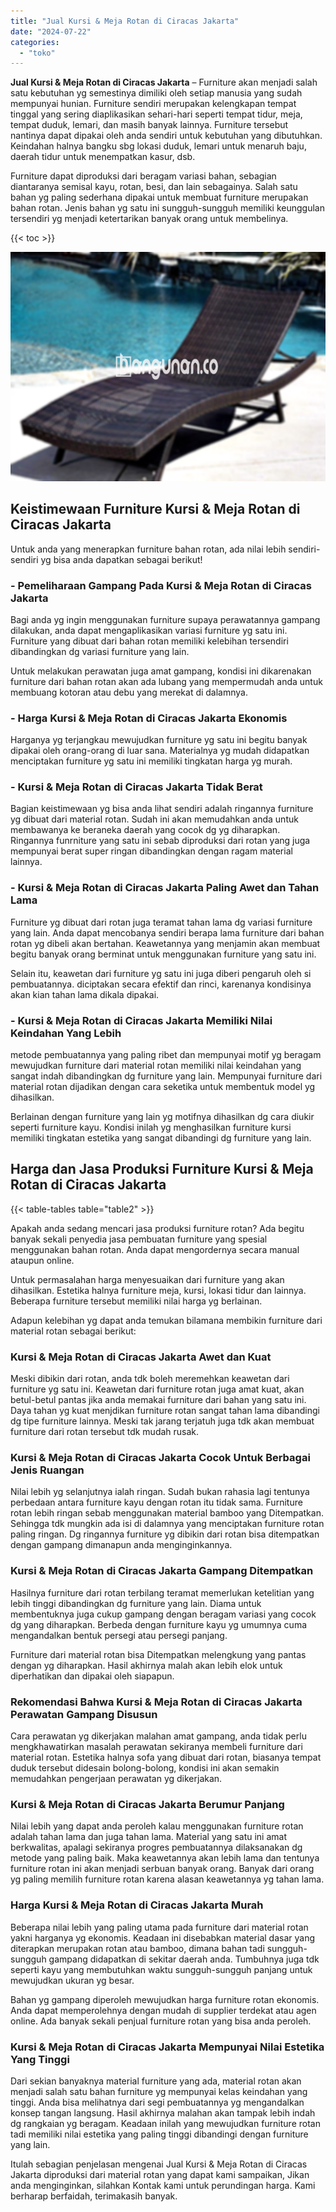 ```yaml
---
title: "Jual Kursi & Meja Rotan di Ciracas Jakarta"
date: "2024-07-22"
categories: 
  - "toko"
---
```


**Jual Kursi & Meja Rotan di Ciracas Jakarta** – Furniture akan menjadi salah satu kebutuhan yg semestinya dimiliki oleh setiap manusia yang sudah mempunyai hunian. Furniture sendiri merupakan kelengkapan tempat tinggal yang sering diaplikasikan sehari-hari seperti tempat tidur, meja, tempat duduk, lemari, dan masih banyak lainnya. Furniture tersebut nantinya dapat dipakai oleh anda sendiri untuk kebutuhan yang dibutuhkan. Keindahan halnya bangku sbg lokasi duduk, lemari untuk menaruh baju, daerah tidur untuk menempatkan kasur, dsb.

Furniture dapat diproduksi dari beragam variasi bahan, sebagian diantaranya semisal kayu, rotan, besi, dan lain sebagainya. Salah satu bahan yg paling sederhana dipakai untuk membuat furniture merupakan bahan rotan. Jenis bahan yg satu ini sungguh-sungguh memiliki keunggulan tersendiri yg menjadi ketertarikan banyak orang untuk membelinya.

{{< toc >}}

![Jual Kursi & Meja Rotan di Ciracas Jakarta](/images/kursi-meja-rotan-murah39.png)

## Keistimewaan Furniture Kursi & Meja Rotan di Ciracas Jakarta

Untuk anda yang menerapkan furniture bahan rotan, ada nilai lebih sendiri-sendiri yg bisa anda dapatkan sebagai berikut!

### \- Pemeliharaan Gampang Pada Kursi & Meja Rotan di Ciracas Jakarta

Bagi anda yg ingin menggunakan furniture supaya perawatannya gampang dilakukan, anda dapat mengaplikasikan variasi furniture yg satu ini. Furniture yang dibuat dari bahan rotan memiliki kelebihan tersendiri dibandingkan dg variasi furniture yang lain.

Untuk melakukan perawatan juga amat gampang, kondisi ini dikarenakan furniture dari bahan rotan akan ada lubang yang mempermudah anda untuk membuang kotoran atau debu yang merekat di dalamnya.

### \- Harga Kursi & Meja Rotan di Ciracas Jakarta Ekonomis

Harganya yg terjangkau mewujudkan furniture yg satu ini begitu banyak dipakai oleh orang-orang di luar sana. Materialnya yg mudah didapatkan menciptakan furniture yg satu ini memiliki tingkatan harga yg murah.

### \- Kursi & Meja Rotan di Ciracas Jakarta Tidak Berat

Bagian keistimewaan yg bisa anda lihat sendiri adalah ringannya furniture yg dibuat dari material rotan. Sudah ini akan memudahkan anda untuk membawanya ke beraneka daerah yang cocok dg yg diharapkan. Ringannya funrniture yang satu ini sebab diproduksi dari rotan yang juga mempunyai berat super ringan dibandingkan dengan ragam material lainnya.

### \- Kursi & Meja Rotan di Ciracas Jakarta Paling Awet dan Tahan Lama

Furniture yg dibuat dari rotan juga teramat tahan lama dg variasi furniture yang lain. Anda dapat mencobanya sendiri berapa lama furniture dari bahan rotan yg dibeli akan bertahan. Keawetannya yang menjamin akan membuat begitu banyak orang berminat untuk menggunakan furniture yang satu ini.

Selain itu, keawetan dari furniture yg satu ini juga diberi pengaruh oleh si pembuatannya. diciptakan secara efektif dan rinci, karenanya kondisinya akan kian tahan lama dikala dipakai.

### \- Kursi & Meja Rotan di Ciracas Jakarta Memiliki Nilai Keindahan Yang Lebih

metode pembuatannya yang paling ribet dan mempunyai motif yg beragam mewujudkan furniture dari material rotan memiliki nilai keindahan yang sangat indah dibandingkan dg furniture yang lain. Mempunyai furniture dari material rotan dijadikan dengan cara seketika untuk membentuk model yg dihasilkan.

Berlainan dengan furniture yang lain yg motifnya dihasilkan dg cara diukir seperti furniture kayu. Kondisi inilah yg menghasilkan furniture kursi memiliki tingkatan estetika yang sangat dibandingi dg furniture yang lain.

## Harga dan Jasa Produksi Furniture Kursi & Meja Rotan di Ciracas Jakarta

{{< table-tables table="table2" >}}

Apakah anda sedang mencari jasa produksi furniture rotan? Ada begitu banyak sekali penyedia jasa pembuatan furniture yang spesial menggunakan bahan rotan. Anda dapat mengordernya secara manual ataupun online.

Untuk permasalahan harga menyesuaikan dari furniture yang akan dihasilkan. Estetika halnya furniture meja, kursi, lokasi tidur dan lainnya. Beberapa furniture tersebut memiliki nilai harga yg berlainan.

Adapun kelebihan yg dapat anda temukan bilamana membikin furniture dari material rotan sebagai berikut:

### Kursi & Meja Rotan di Ciracas Jakarta Awet dan Kuat

Meski dibikin dari rotan, anda tdk boleh meremehkan keawetan dari furniture yg satu ini. Keawetan dari furniture rotan juga amat kuat, akan betul-betul pantas jika anda memakai furniture dari bahan yang satu ini. Daya tahan yg kuat menjdikan furniture rotan sangat tahan lama dibandingi dg tipe furniture lainnya. Meski tak jarang terjatuh juga tdk akan membuat furniture dari rotan tersebut tdk mudah rusak.

### Kursi & Meja Rotan di Ciracas Jakarta Cocok Untuk Berbagai Jenis Ruangan

Nilai lebih yg selanjutnya ialah ringan. Sudah bukan rahasia lagi tentunya perbedaan antara furniture kayu dengan rotan itu tidak sama. Furniture rotan lebih ringan sebab menggunakan material bamboo yang Ditempatkan. Sehingga tdk mungkin ada isi di dalamnya yang menciptakan furniture rotan paling ringan. Dg ringannya furniture yg dibikin dari rotan bisa ditempatkan dengan gampang dimanapun anda menginginkannya.

### Kursi & Meja Rotan di Ciracas Jakarta Gampang Ditempatkan

Hasilnya furniture dari rotan terbilang teramat memerlukan ketelitian yang lebih tinggi dibandingkan dg furniture yang lain. Diama untuk membentuknya juga cukup gampang dengan beragam variasi yang cocok dg yang diharapkan. Berbeda dengan furniture kayu yg umumnya cuma mengandalkan bentuk persegi atau persegi panjang.

Furniture dari material rotan bisa Ditempatkan melengkung yang pantas dengan yg diharapkan. Hasil akhirnya malah akan lebih elok untuk diperhatikan dan dipakai oleh siapapun.

### Rekomendasi Bahwa Kursi & Meja Rotan di Ciracas Jakarta Perawatan Gampang Disusun

Cara perawatan yg dikerjakan malahan amat gampang, anda tidak perlu mengkhawatirkan masalah perawatan sekiranya membeli furniture dari material rotan. Estetika halnya sofa yang dibuat dari rotan, biasanya tempat duduk tersebut didesain bolong-bolong, kondisi ini akan semakin memudahkan pengerjaan perawatan yg dikerjakan.

### Kursi & Meja Rotan di Ciracas Jakarta Berumur Panjang

Nilai lebih yang dapat anda peroleh kalau menggunakan furniture rotan adalah tahan lama dan juga tahan lama. Material yang satu ini amat berkwalitas, apalagi sekiranya progres pembuatannya dilaksanakan dg metode yang paling baik. Maka keawetannya akan lebih lama dan tentunya furniture rotan ini akan menjadi serbuan banyak orang. Banyak dari orang yg paling memilih furniture rotan karena alasan keawetannya yg tahan lama.

### Harga Kursi & Meja Rotan di Ciracas Jakarta Murah

Beberapa nilai lebih yang paling utama pada furniture dari material rotan yakni harganya yg ekonomis. Keadaan ini disebabkan material dasar yang diterapkan merupakan rotan atau bamboo, dimana bahan tadi sungguh-sungguh gampang didapatkan di sekitar daerah anda. Tumbuhnya juga tdk seperti kayu yang membutuhkan waktu sungguh-sungguh panjang untuk mewujudkan ukuran yg besar.

Bahan yg gampang diperoleh mewujudkan harga furniture rotan ekonomis. Anda dapat memperolehnya dengan mudah di supplier terdekat atau agen online. Ada banyak sekali penjual furniture rotan yang bisa anda peroleh.

### Kursi & Meja Rotan di Ciracas Jakarta Mempunyai Nilai Estetika Yang Tinggi

Dari sekian banyaknya material furniture yang ada, material rotan akan menjadi salah satu bahan furniture yg mempunyai kelas keindahan yang tinggi. Anda bisa melihatnya dari segi pembuatannya yg mengandalkan konsep tangan langsung. Hasil akhirnya malahan akan tampak lebih indah dg rangkaian yg beragam. Keadaan inilah yang mewujudkan furniture rotan tadi memiliki nilai estetika yang paling tinggi dibandingi dengan furniture yang lain.

Itulah sebagian penjelasan mengenai Jual Kursi & Meja Rotan di Ciracas Jakarta diproduksi dari material rotan yang dapat kami sampaikan, Jikan anda menginginkan, silahkan Kontak kami untuk perundingan harga. Kami berharap berfaidah, terimakasih banyak.
